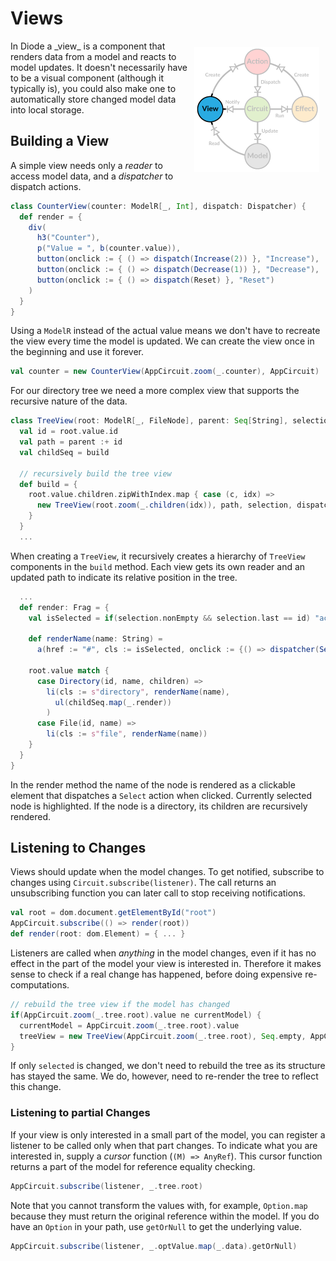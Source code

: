# Views

<img src="../images/architecture-view.png" style="float: right; padding: 10px">
In Diode a _view_ is a component that renders data from a model and reacts to model updates. It doesn't necessarily have to be a visual component (although it
typically is), you could also make one to automatically store changed model data into local storage.

## Building a View

A simple view needs only a _reader_ to access model data, and a _dispatcher_ to dispatch actions.

```scala
class CounterView(counter: ModelR[_, Int], dispatch: Dispatcher) {
  def render = {
    div(
      h3("Counter"),
      p("Value = ", b(counter.value)),
      button(onclick := { () => dispatch(Increase(2)) }, "Increase"),
      button(onclick := { () => dispatch(Decrease(1)) }, "Decrease"),
      button(onclick := { () => dispatch(Reset) }, "Reset")
    )
  }
}
```

Using a `ModelR` instead of the actual value means we don't have to recreate the view every time the model is updated. We can create the view once in the 
beginning and use it forever.
  
```scala
val counter = new CounterView(AppCircuit.zoom(_.counter), AppCircuit)
```

For our directory tree we need a more complex view that supports the recursive nature of the data.

```scala
class TreeView(root: ModelR[_, FileNode], parent: Seq[String], selection: Seq[String], dispatcher: Dispatcher) {
  val id = root.value.id
  val path = parent :+ id
  val childSeq = build

  // recursively build the tree view
  def build = {
    root.value.children.zipWithIndex.map { case (c, idx) =>
      new TreeView(root.zoom(_.children(idx)), path, selection, dispatcher)
    }
  }
  ...
```

When creating a `TreeView`, it recursively creates a hierarchy of `TreeView` components in the `build` method. Each view gets its own reader and an updated path
to indicate its relative position in the tree.

```scala
  ...
  def render: Frag = {
    val isSelected = if(selection.nonEmpty && selection.last == id) "active" else ""

    def renderName(name: String) =
      a(href := "#", cls := isSelected, onclick := {() => dispatcher(Select(path))}, name)

    root.value match {
      case Directory(id, name, children) =>
        li(cls := s"directory", renderName(name),
          ul(childSeq.map(_.render))
        )
      case File(id, name) =>
        li(cls := s"file", renderName(name))
    }
  }
}
```

In the render method the name of the node is rendered as a clickable element that dispatches a `Select` action when clicked. Currently selected node is 
highlighted. If the node is a directory, its children are recursively rendered. 

## Listening to Changes

Views should update when the model changes. To get notified, subscribe to changes using `Circuit.subscribe(listener)`. The call returns an unsubscribing
function you can later call to stop receiving notifications.

```scala
val root = dom.document.getElementById("root")
AppCircuit.subscribe(() => render(root))
def render(root: dom.Element) = { ... }
```
Listeners are called when _anything_ in the model changes, even if it has no effect in the part of the model your view is interested in. Therefore it makes
sense to check if a real change has happened, before doing expensive re-computations.

```scala
// rebuild the tree view if the model has changed
if(AppCircuit.zoom(_.tree.root).value ne currentModel) {
  currentModel = AppCircuit.zoom(_.tree.root).value
  treeView = new TreeView(AppCircuit.zoom(_.tree.root), Seq.empty, AppCircuit.zoom(_.tree.selected), AppCircuit)
}
```
If only `selected` is changed, we don't need to rebuild the tree as its structure has stayed the same. We do, however, need to re-render the tree to reflect
this change.

### Listening to partial Changes

If your view is only interested in a small part of the model, you can register a listener to be called only when that part changes. To indicate what you are
interested in, supply a _cursor_ function (`(M) => AnyRef`). This cursor function returns a part of the model for reference equality checking. 

```scala
AppCircuit.subscribe(listener, _.tree.root)
```

Note that you cannot transform the values with, for example, `Option.map` because they must return the original reference within the model. If you do have an
`Option` in your path, use `getOrNull` to get the underlying value.

```scala
AppCircuit.subscribe(listener, _.optValue.map(_.data).getOrNull)
```
